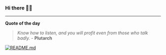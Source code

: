 ### Hi there 👋🏻


---

**Quote of the day**

> *Know how to listen, and you will profit even from those who talk badly.* - **Plutarch** 

[![README.md](https://github.com/marcolovazzano/marcolovazzano/actions/workflows/readme.yml/badge.svg?branch=main)](https://github.com/marcolovazzano/marcolovazzano/actions/workflows/readme.yml)
